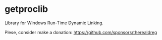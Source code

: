 # getproclib
Library for Windows Run-Time Dynamic Linking. 

Plese, consider make a donation: https://github.com/sponsors/therealdreg

